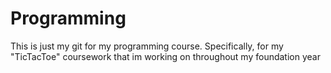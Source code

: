 # Programming
This is just my git for my programming course. Specifically, for my "TicTacToe" coursework that im working on throughout my foundation year
